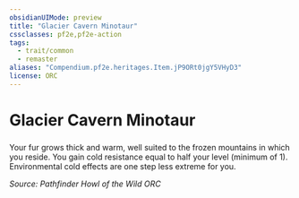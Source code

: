```yaml
---
obsidianUIMode: preview
title: "Glacier Cavern Minotaur"
cssclasses: pf2e,pf2e-action
tags:
  - trait/common
  - remaster
aliases: "Compendium.pf2e.heritages.Item.jP9ORt0jgY5VHyD3"
license: ORC
---
```

# Glacier Cavern Minotaur

### 






Your fur grows thick and warm, well suited to the frozen mountains in which you reside. You gain cold resistance equal to half your level (minimum of 1). Environmental cold effects are one step less extreme for you.

*Source: Pathfinder Howl of the Wild*
*ORC*